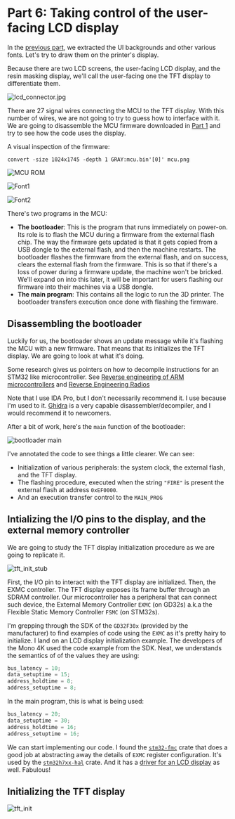 Part 6: Taking control of the user-facing LCD display
=====================================================

In the [previous part](../part5/README.md), we extracted the UI backgrounds and
other various fonts. Let's try to draw them on the printer's display.

Because there are two LCD screens, the user-facing LCD display, and the resin
masking display, we'll call the user-facing one the TFT display to
differentiate them.

![lcd_connector.jpg](lcd_connector.jpg)

There are 27 signal wires connecting the MCU to the TFT display. With this
number of wires, we are not going to try to guess how to interface with it. We
are going to disassemble the MCU firmware downloaded in [Part
1](../part1/README.df) and try to see how the code uses the display.

A visual inspection of the firmware:

```
convert -size 1024x1745 -depth 1 GRAY:mcu.bin'[0]' mcu.png
```

![MCU ROM](mcu.jpg)

![Font1](font1.png)

![Font2](font2.png)

There's two programs in the MCU:
* **The bootloader**: This is the program that runs immediately on power-on. Its
  role is to flash the MCU during a firmware from the external flash chip.
  The way the firmware gets updated is that it gets copied from a USB dongle to
  the external flash, and then the machine restarts. The bootloader flashes the
  firmware from the external flash, and on success, clears the external flash
  from the firmware. This is so that if there's  a loss of power during a
  firmware update, the machine won't be bricked. We'll expand on into this later,
  it will be important for users flashing our firmware into their machines via
  a USB dongle.
* **The main program**: This contains all the logic to run the 3D printer. The
    bootloader transfers execution once done with flashing the firmware.

## Disassembling the bootloader

Luckily for us, the bootloader shows an update message while it's flashing the
MCU with a new firmware. That means that its initializes the TFT display. We are
going to look at what it's doing.

Some research gives us pointers on how to decompile instructions for an STM32
like microcontroller. See [Reverse engineering of ARM
microcontrollers](https://rdomanski.github.io/Reverse-engineering-of-ARM-Microcontrollers/)
and [Reverse Engineering
Radios](https://do1alx.de/2022/reverse-engineering-radios-arm-binary-images-in-ida-pro/)

Note that I use IDA Pro, but I don't necessarily recommend it. I use because I'm
used to it. [Ghidra](https://ghidra-sre.org) is a very capable
disassembler/decompiler, and I would recommend it to newcomers.

After a bit of work, here's the `main` function of the bootloader:

![bootloader main](bootloader_main.png)

I've annotated the code to see things a little clearer. We can see:
* Initialization of various peripherals: the system clock, the external flash,
  and the TFT display.
* The flashing procedure, executed when the string `"FIRE"` is present the
  external flash at address `0xEF0000`.
* And an execution transfer control to the `MAIN_PROG`

## Intializing the I/O pins to the display, and the external memory controller

We are going to study the TFT display initialization procedure as we are going
to replicate it.

![tft_init_stub](tft_init_stub.png)

First, the I/O pin to interact with the TFT display are initialized. Then, the
EXMC controller. The TFT display exposes its frame buffer through an SDRAM
controller. Our microcontroller has a peripheral that can connect such device,
the External Memory Controller  `EXMC` (on GD32s) a.k.a the Flexible Static
Memory Controller `FSMC` (on STM32s).

I'm grepping through the SDK of the `GD32F30x` (provided by the manufacturer)
to find examples of code using the `EXMC` as it's pretty hairy to initialize.
I land on an LCD display initialization example. The developers of the
Mono 4K used the code example from the SDK. Neat, we understands the
semantics of of the values they are using:

```c
bus_latency = 10;
data_setuptime = 15;
address_holdtime = 8;
address_setuptime = 8;
```

In the main program, this is what is being used:

```c
bus_latency = 20;
data_setuptime = 30;
address_holdtime = 16;
address_setuptime = 16;
```

We can start implementing our code. I found the
[`stm32-fmc`](https://github.com/stm32-rs/stm32-fmc) crate that does a good
job at abstracting away the details of `EXMC` register configuration.
It's used by the [`stm32h7xx-hal`](https://github.com/stm32-rs/stm32h7xx-hal)
crate. And it has a [driver for an LCD
display](https://github.com/stm32-rs/stm32f7xx-hal/blob/master/src/fmc_lcd/mod.rs)
as well. Fabulous!




## Initializing the TFT display

![tft_init](tft_init.png)
